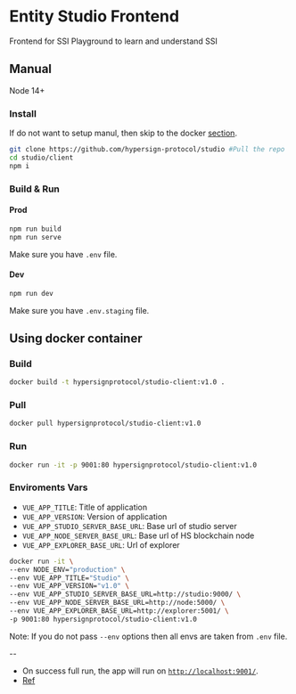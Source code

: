 # Entity Studio Frontend

Frontend for SSI Playground to learn and understand SSI				

## Manual

Node 14+

### Install

If do not want to setup manul, then skip to the docker [section](#or-simply-use-docker-container).

```bash
git clone https://github.com/hypersign-protocol/studio #Pull the repo
cd studio/client
npm i
```

### Build & Run

#### Prod

```bash
npm run build
npm run serve
```

Make sure you have `.env` file.

#### Dev

```bash
npm run dev
```

Make sure you have `.env.staging` file.

## Using docker container

### Build

```bash
docker build -t hypersignprotocol/studio-client:v1.0 .
```

### Pull

```bash
docker pull hypersignprotocol/studio-client:v1.0
```

### Run

```bash
docker run -it -p 9001:80 hypersignprotocol/studio-client:v1.0
```

### Enviroments Vars

- `VUE_APP_TITLE`: Title of application
- `VUE_APP_VERSION`: Version of application
- `VUE_APP_STUDIO_SERVER_BASE_URL`: Base url of studio server
- `VUE_APP_NODE_SERVER_BASE_URL`: Base url of HS blockchain node
- `VUE_APP_EXPLORER_BASE_URL`: Url of explorer

```bash
docker run -it \
--env NODE_ENV="production" \
--env VUE_APP_TITLE="Studio" \
--env VUE_APP_VERSION="v1.0" \
--env VUE_APP_STUDIO_SERVER_BASE_URL=http://studio:9000/ \
--env VUE_APP_NODE_SERVER_BASE_URL=http://node:5000/ \
--env VUE_APP_EXPLORER_BASE_URL=http://explorer:5001/ \
-p 9001:80 hypersignprotocol/studio-client:v1.0
```

Note: If you do not pass `--env` options then all envs are taken from `.env` file.

--

- On success full run, the app will run on [`http://localhost:9001/`]().
- [Ref](https://shekhargulati.com/2019/01/18/dockerizing-a-vue-js-application/)
